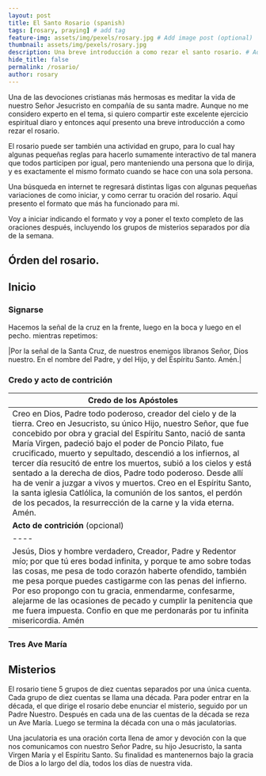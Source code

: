 ```yaml
---
layout: post
title: El Santo Rosario (spanish)
tags: [rosary, praying] # add tag
feature-img: assets/img/pexels/rosary.jpg # Add image post (optional)
thumbnail: assets/img/pexels/rosary.jpg
description: Una breve introducción a como rezar el santo rosario. # Add post description (optional)
hide_title: false
permalink: /rosario/
author: rosary
---
```


Una de las devociones cristianas más hermosas es meditar la vida de nuestro Señor
Jesucristo en compañía de su santa madre. Aunque no me considero experto en el tema,
si quiero compartir este excelente ejercicio espiritual diaro y entonces aquí
presento una breve introducción a como
rezar el rosario.

El rosario puede ser también una actividad en grupo, para lo cual hay algunas
pequeñas reglas para hacerlo sumamente interactivo de tal manera que todos
participen por igual, pero manteniendo una persona que lo dirija, y es exactamente
el mismo formato cuando se hace con una sola persona.

Una búsqueda en internet te regresará distintas ligas con algunas pequeñas variaciones
de como iniciar, y como cerrar tu oración del rosario. Aquí presento el formato que
más ha funcionado para mi.

Voy a iniciar indicando el formato y voy a poner el texto completo de las oraciones
después, incluyendo los grupos de misterios separados por día de la semana.

## Órden del rosario.

## Inicio
### Signarse
Hacemos la señal de la cruz en la frente, luego en la boca y luego en el pecho. mientras
repetimos:


|Por la señal de la Santa Cruz, de nuestros enemigos líbranos Señor, Dios nuestro. En el nombre del Padre, y del Hijo, y del Espíritu Santo. Amén.|


### Credo y acto de contrición

|Credo de los Apóstoles|
|-----|
|Creo en Dios, Padre todo poderoso, creador del cielo y de la tierra. Creo en Jesucristo, su único Hijo, nuestro Señor, que fue concebido por obra y gracial del Espíritu Santo, nació de santa María Virgen, padeció bajo el poder de Poncio Pilato, fue crucificado, muerto y sepultado, descendió a los infiernos, al tercer día resucitó de entre los muertos, subió a los cielos y está sentado a la derecha de dios, Padre todo poderoso. Desde allí ha de venir a juzgar a vivos y muertos. Creo en el Espíritu Santo, la santa iglesia Catlólica, la comunión de los santos, el perdón de los pecados, la resurrección de la carne y la vida eterna. Amén.
|**Acto de contrición** (opcional)|
|----|
|Jesús, Dios y hombre verdadero, Creador, Padre y Redentor mío; por que tú eres bodad infinita, y porque te amo sobre todas las cosas, me pesa de todo corazón haberte ofendido, también me pesa porque puedes castigarme con las penas del infierno. Por eso propongo con tu gracia, enmendarme, confesarme, alejarme de las ocasiones de pecado y cumplir la penitencia que me fuera impuesta. Confio en que me perdonarás por tu infinita misericordia. Amén |

### Tres Ave María

## Misterios

El rosario tiene 5 grupos de diez cuentas separados por una única cuenta. Cada grupo de diez cuentas se llama una década.
Para poder entrar en la década, el que dirige el rosario debe enunciar el misterio, seguido por un Padre Nuestro.
Después en cada una de las cuentas de la década se reza un Ave María. Luego se
termina la década con una o más jaculatorias.

Una jaculatoria es una oración corta llena de amor y devoción con la que nos comunicamos con nuestro Señor Padre,
su hijo Jesucristo, la santa Virgen María y el Espíritu Santo. Su finalidad es mantenernos bajo la gracia de Dios
a lo largo del día, todos los días de nuestra vida.


